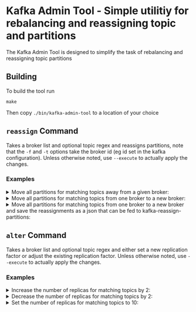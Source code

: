 # Kafka Admin Tool - Simple utilitiy for rebalancing and reassigning topic and partitions

The Kafka Admin Tool is designed to simplify the task of rebalancing and reassigning topic partitions

## Building

To build the tool run

```
make
```

Then copy `./bin/kafka-admin-tool` to a location of your choice

## `reassign` Command

Takes a broker list and optional topic regex and reassigns partitions, note that the `-f` and `-t`
options take the broker id (eg id set in the kafka configuration). Unless otherwise noted, use
`--execute` to actually apply the changes.

### Examples

<details><summary>Move all partitions for matching topics away from a given broker:</summary>

```
kafka-admin-tool reassign --broker-list localhost:9092 --topic-filter .*reassign.* -f 5
```
</details>

<details><summary>Move all partitions for matching topics from one broker to a new broker:</summary>

```
kafka-admin-tool reassign --broker-list localhost:9092 --topic-filter .*reassign.* -f 5 -t 1
```
</details>

<details><summary>Move all partitions for matching topics from one broker to a new broker and save the reassignments as a json that can be fed to kafka-reassign-partitions:</summary>

```
kafka-admin-tool reassign --broker-list localhost:9092 --topic-filter .*reassign.* -f 5 -t 1 -o assignments.json
```
</details>

## `alter` Command

Takes a broker list and optional topic regex and either set a new replication factor or adjust the
existing replication factor. Unless otherwise noted, use `--execute` to actually apply the changes.


### Examples

<details><summary>Increase the number of replicas for matching topics by 2:</summary>

```
kafka-admin-tool alter --broker-list localhost:9092 --topic-filter .*topic.v1 --delta-rf 2
```
</details>

<details><summary>Decrease the number of replicas for matching topics by 2:</summary>

```
kafka-admin-tool alter --broker-list localhost:9092 --topic-filter .*topic.v1 --delta-rf -2
```
</details>

<details><summary>Set the number of replicas for matching topics to 10:</summary>

```
kafka-admin-tool alter --broker-list localhost:9092 --topic-filter .*topic.v1 --new-rf 10
```
</details>
